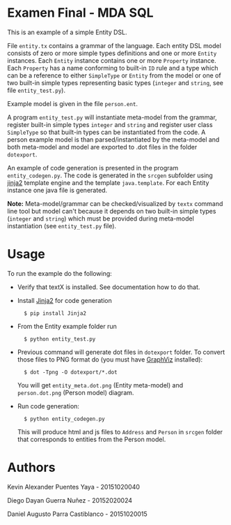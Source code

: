# Examen Final - MDA SQL


This is an example of a simple Entity DSL.

File `entity.tx` contains a grammar of the language.  Each entity DSL model
consists of zero or more simple types definitions and one or more `Entity`
instances.  Each `Entity` instance contains one or more `Property` instance.
Each `Property` has a name conforming to built-in `ID` rule and a type which
can be a reference to either `SimpleType` or `Entity` from the model or one of
two built-in simple types representing basic types (`integer` and `string`, see
file `entity_test.py`).

Example model is given in the file `person.ent`.

A program `entity_test.py` will instantiate meta-model from the grammar,
register built-in simple types `integer` and `string` and register user class
`SimpleType` so that built-in types can be instantiated from the code. A person
example model is than parsed/instantiated by the meta-model and both meta-model
and model are exported to .dot files in the folder `dotexport`.

An example of code generation is presented in the program `entity_codegen.py`.
The code is generated in the `srcgen` subfolder using
[jinja2](http://jinja.pocoo.org/docs/dev/) template engine and the template
`java.template`. For each Entity instance one java file is generated.

**Note:** Meta-model/grammar can be checked/visualized by `textx` command line
tool but model can't because it depends on two built-in simple types (`integer`
and `string`) which must be provided during meta-model instantiation (see
`entity_test.py` file).

# Usage

To run the example do the following:

- Verify that textX is installed. See documentation how to do that.
- Install [Jinja2]() for code generation
    
        $ pip install Jinja2

- From the Entity example folder run

        $ python entity_test.py

- Previous command will generate dot files in `dotexport` folder. To convert 
  those files to PNG format do (you must have [GraphViz](http://graphviz.org/)
  installed):

        $ dot -Tpng -O dotexport/*.dot

  You will get `entity_meta.dot.png` (Entity meta-model) and `person.dot.png`
  (Person model) diagram.

- Run code generation:

        $ python entity_codegen.py

  This will produce html and js files to `Address` and `Person` in `srcgen`
  folder that corresponds to entities from the Person model.

# Authors

Kevin Alexander Puentes Yaya - 20151020040

Diego Dayan Guerra Nuñez - 20152020024

Daniel Augusto Parra Castiblanco - 20151020015
